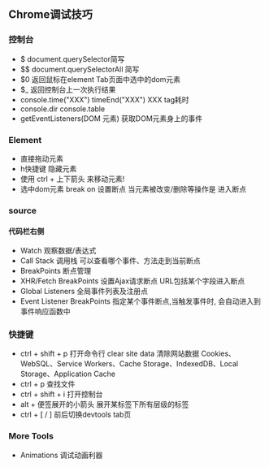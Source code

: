 ## Chrome调试技巧
### 控制台
- $  document.querySelector简写
- $$ document.querySelectorAll 简写
- $0 返回鼠标在element Tab页面中选中的dom元素
- $_ 返回控制台上一次执行结果
- console.time("XXX") timeEnd("XXX") XXX tag耗时
- console.dir console.table
- getEventListeners(DOM 元素) 获取DOM元素身上的事件

### Element
- 直接拖动元素
- h快捷键 隐藏元素
- 使用 ctrl + 上下箭头 来移动元素!
- 选中dom元素 break on 设置断点 当元素被改变/删除等操作是 进入断点

### source
#### 代码栏右侧
- Watch  观察数据/表达式
- Call Stack 调用栈 可以查看哪个事件、方法走到当前断点
- BreakPoints 断点管理
- XHR/Fetch BreakPoints  设置Ajax请求断点 URL包括某个字段进入断点
- Global Listeners 全局事件列表及注册点
- Event Listener BreakPoints 指定某个事件断点,当触发事件时, 会自动进入到事件响应函数中

### 快捷键
- ctrl + shift + p  打开命令行
    clear site data 清除网站数据 Cookies、WebSQL、Service Workers、Cache Storage、IndexedDB、Local Storage、Application Cache
- ctrl + p  查找文件
- ctrl + shift + i  打开控制台
- alt + 便签展开的小箭头  展开某标签下所有层级的标签
- ctrl + [ / ]  前后切换devtools tab页

### More Tools
- Animations 调试动画利器